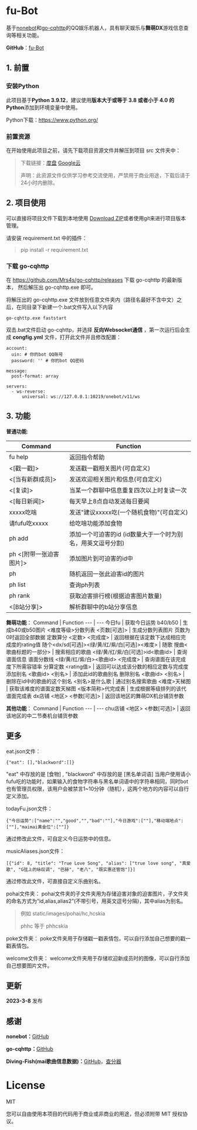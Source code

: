 # fu-Bot
基于[nonebot](https://github.com/nonebot/nonebot2)和[go-cqhttp](https://github.com/Mrs4s/go-cqhttp)的QQ娱乐机器人，具有聊天娱乐与**舞萌DX**游戏信息查询等相关功能。

**GitHub**：[fu-Bot](https://github.com/HCskia/fu-Bot)

## 1. 前置
### 安装Python
此项目基于**Python 3.9.12**，建议使用**版本大于或等于 3.8 或者小于 4.0 的Python**添加到环境变量中使用。

Python下载：https://www.python.org/

### 前置资源
在开始使用此项目之前，请先下载项目资源文件并解压到项目 src 文件夹中：
>下载链接：[度盘](https://pan.baidu.com/s/15iwz6LQDP3hYEYBM2go5vw?pwd=skia)  [Google云](https://drive.google.com/file/d/1OFWI6JyIatXVuhZtrehApgzV1EVDbZ-n/view?usp=share_link)
>
>声明：此资源文件仅供学习参考交流使用，严禁用于商业用途，下载后请于24小时内删除。

## 2. 项目使用
可以直接将项目文件下载到本地使用 [Download ZIP](https://github.com/HCskia/fu-Bot/archive/refs/heads/main.zip)或者使用git来进行项目版本管理。

请安装 requirement.txt 中的插件：
>pip install -r requirement.txt

### 下载 go-cqhttp
在 https://github.com/Mrs4s/go-cqhttp/releases 下载 go-cqhttp 的最新版本， 然后解压出 go-cqhttp.exe 即可。


将解压出的 go-cqhttp.exe 文件放到任意文件夹内（路径名最好不含中文）之后，在同目录下新建一个.bat文件写入以下内容
```
go-cqhttp.exe faststart
```

双击.bat文件启动 go-cqhttp，并选择 **反向Websocket通信** ，第一次运行后会生成 **congfig.yml** 文件，打开此文件并且修改配置：
```
account: 
  uin: # 你的bot QQ账号
  password: '' # 你的bot QQ密码

message:
  post-format: array

servers:
  - ws-reverse:
      universal: ws://127.0.0.1:10219/onebot/v11/ws
```

## 3. 功能

**普通功能**:

Command | Function
--- | ---
fu help | 返回指令帮助
<[戳一戳]> | 发送戳一戳相关图片(可自定义)
<[当有新群成员]> | 发送欢迎相关图片和信息(可自定义)
<[复读]> | 当某一个群聊中信息重复四次以上时复读一次
<[每日新闻]> | 每天早上8点自动发送每日要闻
xxxxx吃啥 | 发送"建议xxxxx吃(一个随机食物)"(可自定义)
请fufu吃xxxxx | 给吃啥功能添加食物
ph add <id> | 添加一个可迫害的id (id数量大于一个时为别名，用英文逗号分割)
ph<id> <[附带一张迫害图片]> | 添加图片到可迫害的id中
ph<id> | 随机返回一张此迫害id的图片
ph list | 查询ph列表
ph rank | 获取迫害排行榜(根据迫害图片数量)
<[B站分享]> | 解析群聊中的b站分享信息

**舞萌功能**：
Command | Function
--- | ---
今日fu | 获取今日运势
b40/b50 | 生成b40或b50图片
<难度等级>分数列表 <页数[可选]> | 生成分数列表图片 页数为0时返回全部数据
定数算分 <定数> <完成度> | 返回根据在该定数下达成相应完成度的rating值
随个<dx/sd[可选]><绿/黄/红/紫/白[可选]><难度> | 随歌
搜曲<歌曲标题的一部分> | 搜索相应的歌曲
<绿/黄/红/紫/白[可选]>id<歌曲id> | 查询谱面信息
谱面分数线 <绿/黄/红/紫/白><歌曲id> <完成度> | 查询谱面在该完成度下所需容错率
分算定数 <rating值> | 返回可以达成该分数的相应定数与完成度
添加别名 <歌曲id> <别名> | 添加此id的歌曲别名
删除别名 <歌曲id> <别名> | 删除在id中的歌曲的这个别名
<别名>是什么歌 | 通过别名搜索歌曲
<难度>天梯图 | 获取该难度的谱面定数天梯图
<版本简称>代完成表 | 生成根据等级排列的该代谱面完成表
dx店铺 <地区> <参数[可选]> | 返回该地区的舞萌DX机台铺货参数

**其他功能**：
Command | Function
--- | ---
chu店铺 <地区> <参数[可选]> | 返回该地区的中二节奏机台铺货参数

## 更多
eat.json文件：
```
{"eat": [],"blackword":[]}
```
 "eat" 中存放的是 [食物] , "blackword" 中存放的是 [黑名单词语]
当用户使用请小fufu吃的功能时，如果输入的食物字符串与黑名单词语中的字符串相同，同时bot也有管理员权限，该用户会被禁言1~10分钟（随机），这两个地方的内容可以自行定义添加。

todayFu.json文件：
```
{"今日运势":["name":"","good","","bad":""],"今日游戏":[""],"移动端地点":[""],"maimai黄金位":[""]}
```
 通过修改此文件，可自定义今日运势中的信息。

 musicAliases.json文件：
 ```
 [{"id": 8, "title": "True Love Song", "alias": ["true love song", "真爱歌", "G弦上的咏叹调", "巴赫", "老八", "既实惠还管饱"]}]
 ```
 通过修改此文件，可直接自定义乐曲别名。

pohai文件夹：
pohai文件夹的子文件夹用为存储迫害对象的迫害图片，子文件夹的命名方式为“id,alias,alias2”(不带引号，用英文逗号分隔)，其中alias为别名。
>例如 static/images/pohai/hc,hcskia
>
>phhc 等于 phhcskia

poke文件夹：
poke文件夹用于存储戳一戳表情包，可以自行添加自己想要的戳一戳表情包。

welcome文件夹：
welcome文件夹用于存储欢迎新成员时的图像，可以自行添加自己想要图片文件。

## 更新
**2023-3-8** 发布

## 感谢

**nonebot：**[GitHub](https://github.com/nonebot/nonebot2)

**go-cqhttp：**[GitHub](https://github.com/Mrs4s/go-cqhttp)

**Diving-Fish(mai歌曲信息数据)：**[GitHub](https://github.com/Diving-Fish)，[查分器](https://www.diving-fish.com/maimaidx/prober/)

# License

MIT

您可以自由使用本项目的代码用于商业或非商业的用途，但必须附带 MIT 授权协议。
